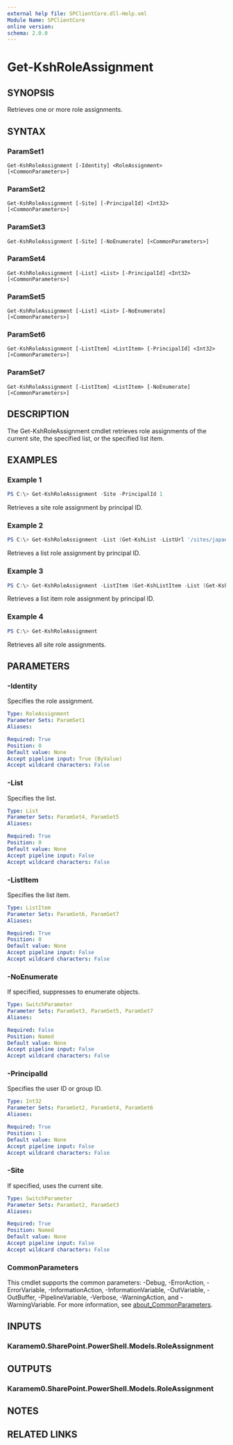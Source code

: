 ```yaml
---
external help file: SPClientCore.dll-Help.xml
Module Name: SPClientCore
online version:
schema: 2.0.0
---
```


# Get-KshRoleAssignment

## SYNOPSIS
Retrieves one or more role assignments.

## SYNTAX

### ParamSet1
```
Get-KshRoleAssignment [-Identity] <RoleAssignment> [<CommonParameters>]
```

### ParamSet2
```
Get-KshRoleAssignment [-Site] [-PrincipalId] <Int32> [<CommonParameters>]
```

### ParamSet3
```
Get-KshRoleAssignment [-Site] [-NoEnumerate] [<CommonParameters>]
```

### ParamSet4
```
Get-KshRoleAssignment [-List] <List> [-PrincipalId] <Int32> [<CommonParameters>]
```

### ParamSet5
```
Get-KshRoleAssignment [-List] <List> [-NoEnumerate] [<CommonParameters>]
```

### ParamSet6
```
Get-KshRoleAssignment [-ListItem] <ListItem> [-PrincipalId] <Int32> [<CommonParameters>]
```

### ParamSet7
```
Get-KshRoleAssignment [-ListItem] <ListItem> [-NoEnumerate] [<CommonParameters>]
```

## DESCRIPTION
The Get-KshRoleAssignment cmdlet retrieves role assignments of the current site, the specified list, or the specified list item.

## EXAMPLES

### Example 1
```powershell
PS C:\> Get-KshRoleAssignment -Site -PrincipalId 1
```

Retrieves a site role assignment by principal ID.

### Example 2
```powershell
PS C:\> Get-KshRoleAssignment -List (Get-KshList -ListUrl '/sites/japan/hr/Announcements') -PrincipalId 1
```

Retrieves a list role assignment by principal ID.

### Example 3
```powershell
PS C:\> Get-KshRoleAssignment -ListItem (Get-KshListItem -List (Get-KshList -ListUrl '/sites/japan/hr/Announcements') -ItemId 1) -PrincipalId 1
```

Retrieves a list item role assignment by principal ID.

### Example 4
```powershell
PS C:\> Get-KshRoleAssignment
```

Retrieves all site role assignments.

## PARAMETERS

### -Identity
Specifies the role assignment.

```yaml
Type: RoleAssignment
Parameter Sets: ParamSet1
Aliases:

Required: True
Position: 0
Default value: None
Accept pipeline input: True (ByValue)
Accept wildcard characters: False
```

### -List
Specifies the list.

```yaml
Type: List
Parameter Sets: ParamSet4, ParamSet5
Aliases:

Required: True
Position: 0
Default value: None
Accept pipeline input: False
Accept wildcard characters: False
```

### -ListItem
Specifies the list item.

```yaml
Type: ListItem
Parameter Sets: ParamSet6, ParamSet7
Aliases:

Required: True
Position: 0
Default value: None
Accept pipeline input: False
Accept wildcard characters: False
```

### -NoEnumerate
If specified, suppresses to enumerate objects.

```yaml
Type: SwitchParameter
Parameter Sets: ParamSet3, ParamSet5, ParamSet7
Aliases:

Required: False
Position: Named
Default value: None
Accept pipeline input: False
Accept wildcard characters: False
```

### -PrincipalId
Specifies the user ID or group ID.

```yaml
Type: Int32
Parameter Sets: ParamSet2, ParamSet4, ParamSet6
Aliases:

Required: True
Position: 1
Default value: None
Accept pipeline input: False
Accept wildcard characters: False
```

### -Site
If specified, uses the current site.

```yaml
Type: SwitchParameter
Parameter Sets: ParamSet2, ParamSet3
Aliases:

Required: True
Position: Named
Default value: None
Accept pipeline input: False
Accept wildcard characters: False
```

### CommonParameters
This cmdlet supports the common parameters: -Debug, -ErrorAction, -ErrorVariable, -InformationAction, -InformationVariable, -OutVariable, -OutBuffer, -PipelineVariable, -Verbose, -WarningAction, and -WarningVariable. For more information, see [about_CommonParameters](http://go.microsoft.com/fwlink/?LinkID=113216).

## INPUTS

### Karamem0.SharePoint.PowerShell.Models.RoleAssignment

## OUTPUTS

### Karamem0.SharePoint.PowerShell.Models.RoleAssignment

## NOTES

## RELATED LINKS
